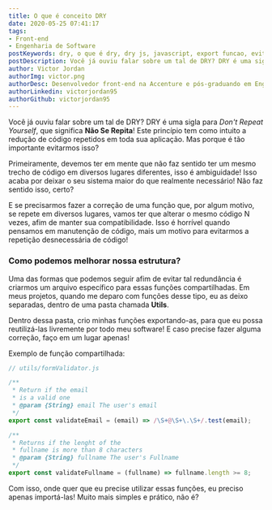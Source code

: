 ```yaml
---
title: O que é conceito DRY
date: 2020-05-25 07:41:17
tags:
- Front-end
- Engenharia de Software
postKeywords: dry, o que é dry, dry js, javascript, export funcao, evitar repeticao js, codigo compartilhado js, front-end
postDescription: Você já ouviu falar sobre um tal de DRY? DRY é uma sigla para Don't Repeat Yourself, que significa Não Se Repita! Este princípio tem como intuito a redução de código repetidos em toda sua aplicação. Mas porque é tão importante evitarmos isso?
author: Victor Jordan
authorImg: victor.png
authorDesc: Desenvolvedor front-end na Accenture e pós-graduando em Engenharia de Software pela PUC-MG e formado em Banco de Dados pela Fatec, apaixonado por usabilidade, performance e UX!
authorLinkedin: victorjordan95
authorGithub: victorjordan95
---
```


Você já ouviu falar sobre um tal de DRY? DRY é uma sigla para _Don't Repeat Yourself_, que significa **Não Se Repita**!
Este princípio tem como intuito a redução de código repetidos em toda sua aplicação.
Mas porque é tão importante evitarmos isso?

<!-- more -->

Primeiramente, devemos ter em mente que não faz sentido ter um mesmo trecho de código em diversos lugares diferentes, isso é ambiguidade!
Isso acaba por deixar o seu sistema maior do que realmente necessário! Não faz sentido isso, certo?

E se precisarmos fazer a correção de uma função que, por algum motivo, se repete em diversos lugares, vamos ter que alterar o mesmo código N vezes, afim de manter sua compatibilidade. Isso é horrível quando pensamos em manutenção de código, mais um motivo para evitarmos a repetição desnecessária de código!

### Como podemos melhorar nossa estrutura?

Uma das formas que podemos seguir afim de evitar tal redundância é criarmos um arquivo específico para essas funções compartilhadas.
Em meus projetos, quando me deparo com funções desse tipo, eu as deixo separadas, dentro de uma pasta chamada **Utils**.

Dentro dessa pasta, crio minhas funções exportando-as, para que eu possa reutilizá-las livremente por todo meu software! E caso precise fazer alguma correção, faço em um lugar apenas!

Exemplo de função compartilhada:

```javascript
// utils/formValidator.js

/**
 * Return if the email
 * is a valid one
 * @param {String} email The user's email
 */
export const validateEmail = (email) => /\S+@\S+\.\S+/.test(email);

/**
 * Returns if the lenght of the
 * fullname is more than 8 characters
 * @param {String} fullname The user's Fullname
 */
export const validateFullname = (fullname) => fullname.length >= 8;
```

Com isso, onde quer que eu precise utilizar essas funções, eu preciso apenas importá-las!
Muito mais simples e prático, não é?